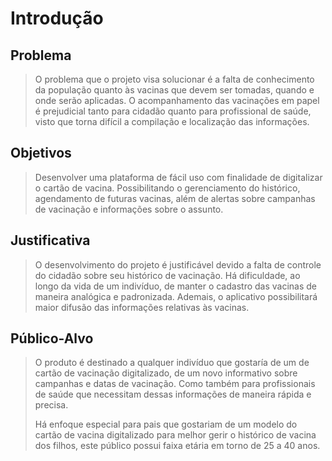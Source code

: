 # Introdução

## Problema
> O problema que o projeto visa solucionar é a falta de conhecimento da população quanto às vacinas que devem ser tomadas, quando e onde serão aplicadas. O acompanhamento das vacinações em papel é prejudicial tanto para cidadão quanto para profissional de saúde, visto que torna difícil a compilação e localização das informações.

## Objetivos

> Desenvolver uma plataforma de fácil uso com finalidade de digitalizar o cartão de vacina. Possibilitando o gerenciamento do histórico, agendamento de futuras vacinas, além de alertas sobre campanhas de vacinação e informações sobre o assunto.

## Justificativa

> O desenvolvimento do projeto é justificável devido a falta de controle do cidadão sobre seu histórico de vacinação. Há dificuldade, ao longo da vida de um indivíduo, de manter o cadastro das vacinas de maneira analógica e padronizada. Ademais, o aplicativo possibilitará maior difusão das informações relativas às vacinas.

## Público-Alvo

> O produto é destinado a qualquer indivíduo que gostaría de um de cartão de vacinação digitalizado, de um novo informativo sobre campanhas e datas de vacinação. Como também para profissionais de saúde que necessitam dessas informações de maneira rápida e precisa.
> 
> Há enfoque especial para pais que gostariam de um modelo do cartão de vacina digitalizado para melhor gerir o histórico de vacina dos filhos, este público possui faixa etária em torno de 25 a 40 anos. 
 
